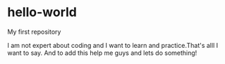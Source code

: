 # hello-world
My first repository
 
 
 
I am not expert about coding and I want to learn and practice.That's alll I want to say. And to add this help me guys and lets do something!
